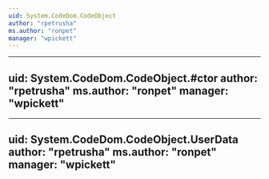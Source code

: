 ```yaml
---
uid: System.CodeDom.CodeObject
author: "rpetrusha"
ms.author: "ronpet"
manager: "wpickett"
---
```


---
uid: System.CodeDom.CodeObject.#ctor
author: "rpetrusha"
ms.author: "ronpet"
manager: "wpickett"
---

---
uid: System.CodeDom.CodeObject.UserData
author: "rpetrusha"
ms.author: "ronpet"
manager: "wpickett"
---
